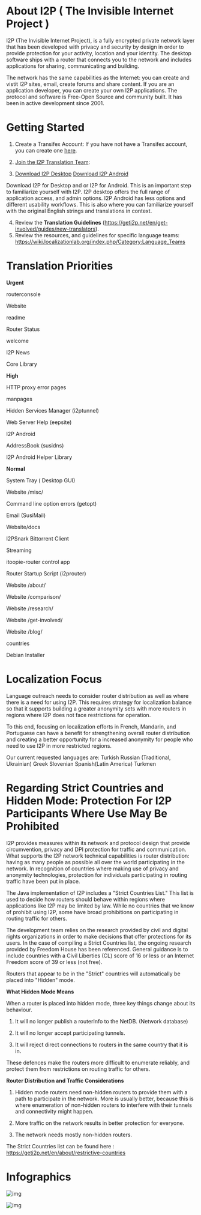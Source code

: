 # About I2P ( The Invisible Internet Project )

I2P (The Invisible Internet Project), is a fully encrypted private network layer that has been developed with privacy and security by design in order to provide protection for your activity, location and your identity. 
The desktop software ships with a router that connects you to the network and includes applications for sharing, communicating and building.

The network has the same capabilities as the Internet: you can create and vistit I2P sites, email, create forums and share content. If you are an application developer, you can create your own I2P applications. 
The protocol and software is Free-Open Source and community built. It has been in active development since 2001.

# Getting Started
1. Create a Transifex Account:
If you have not have a Transifex account, you can create one [here](https://www.transifex.com/signup/).

2. [Join the I2P Translation Team](https://www.transifex.com/otf/I2P/):

3. [Download I2P Desktop](https://geti2p.net/en/)
    [Download I2P Android ](https://play.google.com/store/apps/details?id=net.i2p.android)

Download I2P for Desktop and or I2P for Android. This is an important step to familiarize yourself with I2P.  I2P desktop offers the full range of application access, and admin options. I2P Android has less options and different usability workflows. This is also where you can familiarize yourself with the original English strings and translations in context.

4. Review the **Translation Guidelines** (https://geti2p.net/en/get-involved/guides/new-translators).
5. Review the resources, and guidelines for specific language teams: https://wiki.localizationlab.org/index.php/Category:Language_Teams


# Translation Priorities

**Urgent**

routerconsole

Website

readme

Router Status

welcome

I2P News

Core Library

**High**

HTTP proxy error pages

manpages

Hidden Services Manager (i2ptunnel)

Web Server Help (eepsite)

I2P Android

AddressBook (susidns)

I2P Android Helper Library

**Normal**

System Tray ( Desktop GUI)

Website /misc/

Command line option errors (getopt)

Email (SusiMail)

Website/docs

I2PSnark Bittorrent Client

Streaming

itoopie-router control app

Router Startup Script (i2prouter)

Website /about/

Website /comparison/

Website /research/

Website /get-involved/

Website /blog/

countries

Debian Installer

# Localization Focus

Language outreach needs to consider router distribution as well as where there is a need for using I2P. This requires strategy for localization balance so that it supports building a greater anonymity sets with more routers in regions where I2P does not face restrictions for operation.

To this end, focusing on localization efforts in French, Mandarin, and Portuguese can have a benefit for strengthening overall router distribution and creating a better opportunity for a increased anonymity for people who need to use I2P in more restricted regions.

Our current requested languages are:
Turkish
Russian (Traditional, Ukrainian)
Greek
Slovenian
Spanish(Latin America)
Turkmen

# Regarding Strict Countries and Hidden Mode: Protection For I2P Participants Where Use May Be Prohibited

I2P provides measures within its network and protocol design that provide circumvention, privacy and DPI protection for traffic and communication.
What supports the I2P network technical capabilities is router distribution: having as many people as possible all over the world participating in the network. In recognition of countries where making use of privacy and anonymity technologies, protection for individuals participating in routing traffic have been put in place.

The Java implementation of I2P includes a "Strict Countries List." This list is used to decide how routers should behave within regions where applications like I2P may be limited by law. While no countries that we know of prohibit using I2P, some have broad prohibitions on participating in routing traffic for others.

The development team relies on the research provided by civil and digital rights organizations in order to make decisions that offer protections for its users. In the case of compiling a Strict Countries list, the ongoing research provided by Freedom House has been referenced. General guidance is to include countries with a Civil Liberties (CL) score of 16 or less or an Internet Freedom score of 39 or less (not free).

Routers that appear to be in the "Strict" countries will automatically be placed into "Hidden" mode.

**What Hidden Mode Means**

When a router is placed into hidden mode, three key things change about its behaviour.

1. It will no longer publish a routerInfo to the NetDB. (Network database)

2. It will no longer accept participating tunnels.

3. It will reject direct connections to routers in the same country that it is in.

These defences make the routers more difficult to enumerate reliably, and protect them from restrictions on routing traffic for others.

**Router Distribution and Traffic Considerations**

1. Hidden mode routers need non-hidden routers to provide them with a path to participate in the network. More is usually better, because this is where enumeration of non-hidden routers to interfere with their tunnels and connectivity might happen.

2. More traffic on the network results in better protection for everyone.

3. The network needs mostly non-hidden routers.

The Strict Countries list can be found here : https://geti2p.net/en/about/restrictive-countries

# Infographics
![img](https://user-images.githubusercontent.com/50714166/186962878-884811d8-f0ab-47a0-a06f-b0f99db3eb8b.png)

![img](https://user-images.githubusercontent.com/50714166/186962882-0c4d6e52-3195-4ecd-bd2b-ecc6311dd64f.png)

